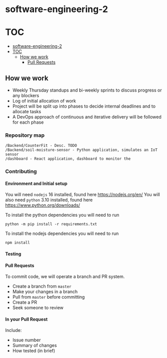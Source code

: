 # software-engineering-2

# TOC

  - [software-engineering-2](#software-engineering-2)
  - [TOC](#toc)
    - [How we work](#how-we-work)
      - [Pull Requests](#pull-requests)

## How we work

- Weekly Thursday standups and bi-weekly sprints to discuss progress or any blockers
- Log of initial allocation of work
- Project will be split up into phases to decide internal deadlines and to allocate tasks
- A DevOps approach of continuous and iterative delivery will be followed for each phase

### Repository map
```
/Backend/CounterFit - Desc. TODO
/Backend/soil-moisture-sensor - Python application, simulates an IoT sensor
/dashboard - React application, dashboard to monitor the 
```

### Contributing

#### Environment and Initial setup
You will need `nodejs` 16 installed, found here https://nodejs.org/en/
You will also need `python` 3.10 installed, found here https://www.python.org/downloads/

To install the python dependencies you will need to run
```
python -m pip install -r requirements.txt
```

To install the nodejs dependencies you will need to run
```
npm install
```

#### Testing


#### Pull Requests

To commit code, we will operate a branch and PR system. 

 - Create a branch from `master`
 - Make your changes in a branch
 - Pull from `master` before committing
 - Create a PR
 - Seek someone to review

#### In your Pull Request

Include:
 - Issue number
 - Summary of changes
 - How tested (in brief)

